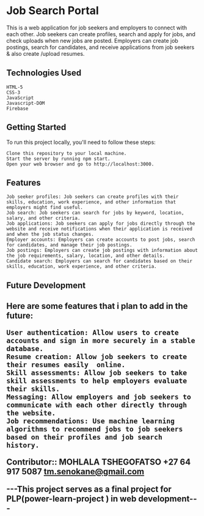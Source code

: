  <h1>Job Search Portal </h1>

This is a web application for job seekers and employers to connect with each other. Job seekers can create profiles, search and apply for jobs, and check uploads  when new jobs are posted. Employers can create job postings, search for candidates, and receive applications from job seekers & also create /upload resumes.

 <h2>Technologies Used </h2>

    HTML-5
    CSS-3
    JavaScript
    Javascript-DOM
    Firebase

 <h2>Getting Started </h2>

 To run this project locally, you'll need to follow these steps:

    Clone this repository to your local machine.
    Start the server by running npm start.
    Open your web browser and go to http://localhost:3000.

 <h2>Features </h2>

    Job seeker profiles: Job seekers can create profiles with their skills, education, work experience, and other information that employers might find useful.
    Job search: Job seekers can search for jobs by keyword, location, salary, and other criteria.
    Job applications: Job seekers can apply for jobs directly through the website and receive notifications when their application is received and when the job status changes.
    Employer accounts: Employers can create accounts to post jobs, search for candidates, and manage their job postings.
    Job postings: Employers can create job postings with information about the job requirements, salary, location, and other details.
    Candidate search: Employers can search for candidates based on their skills, education, work experience, and other criteria.

 <h2> Future Development <h2>

 Here are some features that i plan to add in the future:

    User authentication: Allow users to create accounts and sign in more securely in a stable database.
    Resume creation: Allow job seekers to create their resumes easily  online.
    Skill assessments: Allow job seekers to take skill assessments to help employers evaluate their skills.
    Messaging: Allow employers and job seekers to communicate with each other directly through the website.
    Job recommendations: Use machine learning algorithms to recommend jobs to job seekers based on their profiles and job search history.

Contributor::
   MOHLALA TSHEGOFATSO
   +27 64 917 5087
   tm.senokane@gmail.com


---This project serves as a final project for PLP(power-learn-project ) in web development---
